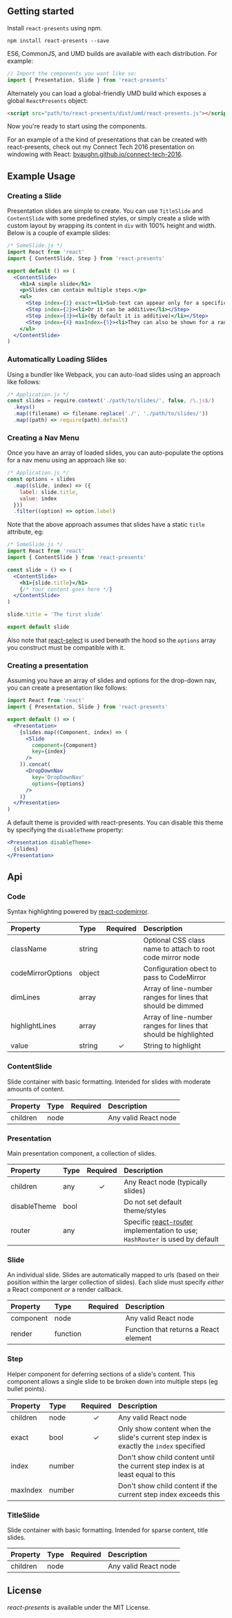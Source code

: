 Getting started
---------------

Install `react-presents` using npm.

```shell
npm install react-presents --save
```

ES6, CommonJS, and UMD builds are available with each distribution. For example:

```js
// Import the components you want like so:
import { Presentation, Slide } from 'react-presents'
```

Alternately you can load a global-friendly UMD build which exposes a global `ReactPresents` object:

```html
<script src="path/to/react-presents/dist/umd/react-presents.js"></script>
```

Now you're ready to start using the components.

For an example of a the kind of presentations that can be created with react-presents, check out my Connect Tech 2016 presentation on windowing with React: [bvaughn.github.io/connect-tech-2016](https://bvaughn.github.io/connect-tech-2016/).

Example Usage
---------

### Creating a Slide
Presentation slides are simple to create. You can use `TitleSlide` and `ContentSlide` with some predefined styles, or simply create a slide with custom layout by wrapping its content in `div` with 100% height and width. Below is a couple of example slides:
```jsx
/* SomeSlide.js */
import React from 'react'
import { ContentSlide, Step } from 'react-presents'

export default () => (
  <ContentSlide>
    <h1>A simple slide</h1>
    <p>Slides can contain multiple steps.</p>
    <ul>
      <Step index={1} exact><li>Sub-text can appear only for a specific step</li></Step>
      <Step index={2}><li>Or it can be additive</li></Step>
      <Step index={3}><li>(By default it is additive)</li></Step>
      <Step index={4} maxIndex={5}><li>They can also be shown for a range</li></Step>
    </ul>
  </ContentSlide>
)
```

### Automatically Loading Slides
Using a bundler like Webpack, you can auto-load slides using an approach like follows:

```jsx
/* Application.js */
const slides = require.context('./path/to/slides/', false, /\.js$/)
  .keys()
  .map((filename) => filename.replace('./', './path/to/slides/'))
  .map((path) => require(path).default)
```

### Creating a Nav Menu
Once you have an array of loaded slides, you can auto-populate the options for a nav menu using an approach like so:

```jsx
/* Application.js */
const options = slides
  .map((slide, index) => ({
    label: slide.title,
    value: index
  }))
  .filter((option) => option.label)
```

Note that the above approach assumes that slides have a static `title` attribute, eg:

```jsx
/* SomeSlide.js */
import React from 'react'
import { ContentSlide } from 'react-presents'

const slide = () => (
  <ContentSlide>
    <h1>{slide.title}</h1>
    {/* Your content goes here */}
  </ContentSlide>
)

slide.title = 'The first slide'

export default slide
```

Also note that [react-select](https://github.com/JedWatson/react-select) is used beneath the hood so the `options` array you construct must be compatible with it.

### Creating a presentation
Assuming you have an array of slides and options for the drop-down nav, you can create a presentation like follows:
```jsx
import React from 'react'
import { Presentation, Slide } from 'react-presents'

export default () => (
  <Presentation>
    {slides.map((Component, index) => (
      <Slide
        component={Component}
        key={index}
      />
    )).concat(
      <DropDownNav
        key='DropDownNav'
        options={options}
      />
    )}
  </Presentation>
)
```

A default theme is provided with react-presents. You can disable this theme by specifying the `disableTheme` property:
```jsx
<Presentation disableTheme>
  {slides}
</Presentation>
```

Api
---------

### Code
Syntax highlighting powered by [react-codemirror](https://github.com/JedWatson/react-codemirror).

| Property | Type | Required | Description |
|:---|:---|:---:|:---|
| className | string | | Optional CSS class name to attach to root code mirror node |
| codeMirrorOptions | object | | Configuration obect to pass to CodeMirror |
| dimLines | array | | Array of line-number ranges for lines that should be dimmed |
| highlightLines | array | | Array of line-number ranges for lines that should be highlighted |
| value | string | ✓ | String to highlight |

### ContentSlide
Slide container with basic formatting. Intended for slides with moderate amounts of content.

| Property | Type | Required | Description |
|:---|:---|:---:|:---|
| children | node | | Any valid React node |

### Presentation
Main presentation component, a collection of slides.

| Property | Type | Required | Description |
|:---|:---|:---:|:---|
| children | any | ✓ | Any React node (typically slides) |
| disableTheme | bool | | Do not set default theme/styles |
| router | any | | Specific [react-router](https://github.com/ReactTraining/react-router/) implementation to use; `HashRouter` is used by default |

### Slide
An individual slide. Slides are automatically mapped to urls (based on their position within the larger collection of slides). Each slide must specify _either_ a React component _or_ a render callback.

| Property | Type | Required | Description |
|:---|:---|:---:|:---|
| component | node | | Any valid React node |
| render | function | | Function that returns a React element |

### Step
Helper component for deferring sections of a slide's content. This component allows a single slide to be broken down into multiple steps (eg bullet points).

| Property | Type | Required | Description |
|:---|:---|:---:|:---|
| children | node | ✓ | Any valid React node |
| exact | bool | ✓ | Only show content when the slide's current step index is exactly the `index` specified |
| index | number | | Don't show child content until the current step index is at least equal to this |
| maxIndex | number | | Don't show child content if the current step index exceeds this |

### TitleSlide
Slide container with basic formatting. Intended for sparse content, title slides.

| Property | Type | Required | Description |
|:---|:---|:---:|:---|
| children | node | | Any valid React node |

License
---------

*react-presents* is available under the MIT License.
